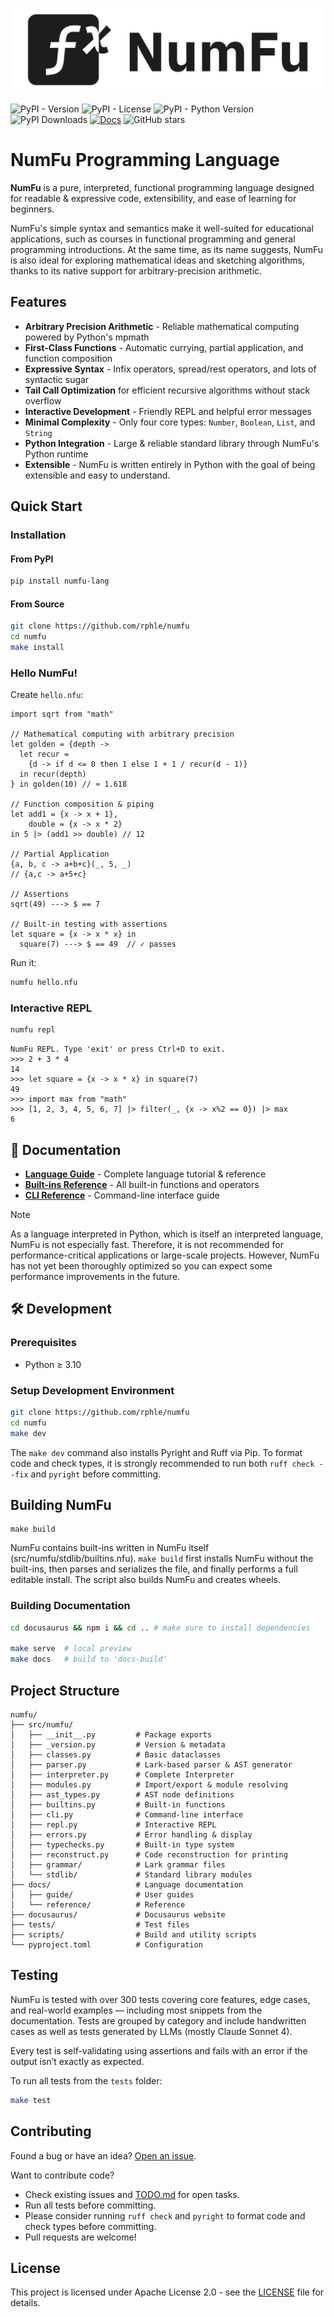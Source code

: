 ![](https://raw.githubusercontent.com/rphle/numfu/main/images/banner.png)

![PyPI - Version](https://img.shields.io/pypi/v/numfu-lang)
![PyPI - License](https://img.shields.io/pypi/l/numfu-lang)
![PyPI - Python Version](https://img.shields.io/pypi/pyversions/numfu-lang)
![PyPI Downloads](https://img.shields.io/pypi/dm/numfu-lang)
[![Docs](https://img.shields.io/badge/docs-NumFu-brightgreen)](https://rphle.github.io/numfu/)
![GitHub stars](https://img.shields.io/github/stars/rphle/numfu?style=social)


# NumFu Programming Language

**NumFu** is a pure, interpreted, functional programming language designed for readable & expressive code, extensibility, and ease of learning for beginners.

NumFu's simple syntax and semantics make it well-suited for educational applications, such as courses in functional programming and general programming introductions. At the same time, as its name suggests, NumFu is also ideal for exploring mathematical ideas and sketching algorithms, thanks to its native support for arbitrary-precision arithmetic.

## Features

- **Arbitrary Precision Arithmetic** - Reliable mathematical computing powered by Python's mpmath
- **First-Class Functions** - Automatic currying, partial application, and function composition
- **Expressive Syntax** - Infix operators, spread/rest operators, and lots of syntactic sugar
- **Tail Call Optimization** for efficient recursive algorithms without stack overflow
- **Interactive Development** - Friendly REPL and helpful error messages
- **Minimal Complexity** - Only four core types: `Number`, `Boolean`, `List`, and `String`
- **Python Integration** - Large & reliable standard library through NumFu's Python runtime
- **Extensible** - NumFu is written entirely in Python with the goal of being extensible and easy to understand.

## Quick Start

### Installation

#### From PyPI
```bash
pip install numfu-lang
```

#### From Source
```bash
git clone https://github.com/rphle/numfu
cd numfu
make install
```

### Hello NumFu!

Create `hello.nfu`:
```numfu
import sqrt from "math"

// Mathematical computing with arbitrary precision
let golden = {depth ->
  let recur =
    {d -> if d <= 0 then 1 else 1 + 1 / recur(d - 1)}
  in recur(depth)
} in golden(10) // ≈ 1.618

// Function composition & piping
let add1 = {x -> x + 1},
    double = {x -> x * 2}
in 5 |> (add1 >> double) // 12

// Partial Application
{a, b, c -> a+b+c}(_, 5, _)
// {a,c -> a+5+c}

// Assertions
sqrt(49) ---> $ == 7

// Built-in testing with assertions
let square = {x -> x * x} in
  square(7) ---> $ == 49  // ✓ passes
```

Run it:
```bash
numfu hello.nfu
```

### Interactive REPL

```bash
numfu repl
```

```
NumFu REPL. Type 'exit' or press Ctrl+D to exit.
>>> 2 + 3 * 4
14
>>> let square = {x -> x * x} in square(7)
49
>>> import max from "math"
>>> [1, 2, 3, 4, 5, 6, 7] |> filter(_, {x -> x%2 == 0}) |> max
6
```

## 📖 Documentation

- **[Language Guide](https://rphle.github.io/numfu/docs/)** - Complete language tutorial & reference
- **[Built-ins Reference](https://rphle.github.io/numfu/docs/reference/builtins)** - All built-in functions and operators
- **[CLI Reference](https://rphle.github.io/numfu/docs/reference/cli)** - Command-line interface guide

> [!NOTE]
> As a language interpreted in Python, which is itself an interpreted language, NumFu is not especially fast. Therefore, it is not recommended for performance-critical applications or large-scale projects. However, NumFu has not yet been thoroughly optimized so you can expect some performance improvements in the future.

## 🛠️ Development

### Prerequisites

- Python ≥ 3.10

### Setup Development Environment

```bash
git clone https://github.com/rphle/numfu
cd numfu
make dev
```
The `make dev` command also installs Pyright and Ruff via Pip. To format code and check types, it is strongly recommended to run both `ruff check --fix` and `pyright` before committing.

## Building NumFu

```
make build
```

NumFu contains built-ins written in NumFu itself (src/numfu/stdlib/builtins.nfu).
`make build` first installs NumFu without the built-ins, then parses and serializes the file, and finally performs a full editable install. The script also builds NumFu and creates wheels.

### Building Documentation

```bash
cd docusaurus && npm i && cd .. # make sure to install dependencies

make serve  # local preview
make docs   # build to 'docs-build'
```

## Project Structure

```
numfu/
├── src/numfu/
│   ├── __init__.py         # Package exports
│   ├── _version.py         # Version & metadata
│   ├── classes.py          # Basic dataclasses
│   ├── parser.py           # Lark-based parser & AST generator
│   ├── interpreter.py      # Complete Interpreter
│   ├── modules.py          # Import/export & module resolving
│   ├── ast_types.py        # AST node definitions
│   ├── builtins.py         # Built-in functions
│   ├── cli.py              # Command-line interface
│   ├── repl.py             # Interactive REPL
│   ├── errors.py           # Error handling & display
│   ├── typechecks.py       # Built-in type system
│   ├── reconstruct.py      # Code reconstruction for printing
│   ├── grammar/            # Lark grammar files
│   └── stdlib/             # Standard library modules
├── docs/                   # Language documentation
│   ├── guide/              # User guides
│   └── reference/          # Reference
├── docusaurus/             # Docusaurus website
├── tests/                  # Test files
├── scripts/                # Build and utility scripts
└── pyproject.toml          # Configuration
```

## Testing

NumFu is tested with over 300 tests covering core features, edge cases, and real-world examples — including most snippets from the documentation. Tests are grouped by category and include handwritten cases as well as tests generated by LLMs (mostly Claude Sonnet 4).

Every test is self-validating using assertions and fails with an error if the output isn’t exactly as expected.

To run all tests from the `tests` folder:

```bash
make test
```

## Contributing

Found a bug or have an idea? [Open an issue](https://github.com/rphle/numfu/issues).

Want to contribute code?
- Check existing issues and [TODO.md](https://github.com/rphle/numfu/blob/main/TODO.md) for open tasks.
- Run all tests before committing.
- Please consider running `ruff check` and `pyright` to format code and check types before committing.
- Pull requests are welcome!


## License

This project is licensed under Apache License 2.0 - see the [LICENSE](https://github.com/rphle/numfu/blob/main/LICENSE) file for details.

